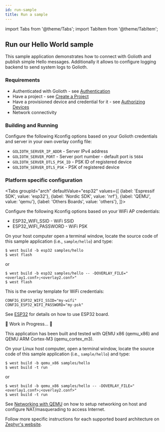 ```yaml
---
id: run-sample
title: Run a sample
---
```


import Tabs from '@theme/Tabs';
import TabItem from '@theme/TabItem';

## Run our Hello World sample

This sample application demonstrates how to connect with Golioth and publish simple Hello messages. Additionally it allows to configure logging backend to send system logs to Golioth.

### Requirements

- Authenticated with Golioth - see [Authentication](../getting-started/authentication)
- Have a project - see [Create a Project](../getting-started/create-project)
- Have a provisioned device and credential for it - see [Authorizing Devices](../getting-started/authorize-devices)
- Network connectivity

### Building and Running

Configure the following Kconfig options based on your Golioth credentials and server in your own overlay config file:

- `GOLIOTH_SERVER_IP_ADDR` - Server IPv4 address
- `GOLIOTH_SERVER_PORT` - Server port number - default port is `5684`
- `GOLIOTH_SERVER_DTLS_PSK_ID` - PSK ID of registered device
- `GOLIOTH_SERVER_DTLS_PSK` - PSK of registered device

### Platform specific configuration

<Tabs
groupId="arch"
defaultValue="esp32"
values={[
{label: 'Espressif SDK', value: 'esp32'},
{label: 'Nordic SDK', value: 'nrf'},
{label: 'QEMU', value: 'qemu'},
{label: 'Others Boards', value: 'others'},
]}>
<TabItem value="esp32">

Configure the following Kconfig options based on your WiFi AP
credentials:

- ESP32_WIFI_SSID - WiFi SSID
- ESP32_WIFI_PASSWORD - WiFi PSK

On your host computer open a terminal window, locate the source code of
this sample application (i.e., `sample/hello`) and type:

```{.console}
$ west build -b esp32 samples/hello
$ west flash
```

or

```{.console}
$ west build -b esp32 samples/hello -- -DOVERLAY_FILE="<overlay1.conf>;<overlay2.conf>"
$ west flash
```

This is the overlay template for WiFi credentials:

```{.console}
CONFIG_ESP32_WIFI_SSID="my-wifi"
CONFIG_ESP32_WIFI_PASSWORD="my-psk"
```

See
[ESP32](https://docs.zephyrproject.org/latest/boards/xtensa/esp32/doc/index.html)
for details on how to use ESP32 board.

</TabItem>
<TabItem value="nrf">

🚧 Work in Progress... 🚧
</TabItem>
<TabItem value="qemu">

This application has been built and tested with QEMU x86 (qemu_x86) and
QEMU ARM Cortex-M3 (qemu_cortex_m3).

On your Linux host computer, open a terminal window, locate the source
code of this sample application (i.e., `sample/hello`) and
type:

```
$ west build -b qemu_x86 samples/hello
$ west build -t run
```

or

```
$ west build -b qemu_x86 samples/hello -- -DOVERLAY_FILE="<overlay1.conf>;<overlay2.conf>"
$ west build -t run
```

See [Networking with
QEMU](https://docs.zephyrproject.org/latest/guides/networking/qemu_setup.html#networking-with-qemu)
on how to setup networking on host and configure NAT/masquerading to
access Internet.
</TabItem>
<TabItem value="others">

Follow more specific instructions for each supported board architecture on [Zephyr's website](https://docs.zephyrproject.org/latest/boards/index.html).
</TabItem>
</Tabs>
